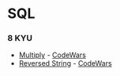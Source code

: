 # SQL

### 8 KYU

- [Multiply](multiply.sql) - [CodeWars](https://www.codewars.com/kata/50654ddff44f800200000004/sql)
- [Reversed String](reversedString.sql) - [CodeWars](https://www.codewars.com/kata/5168bb5dfe9a00b126000018/sql)
